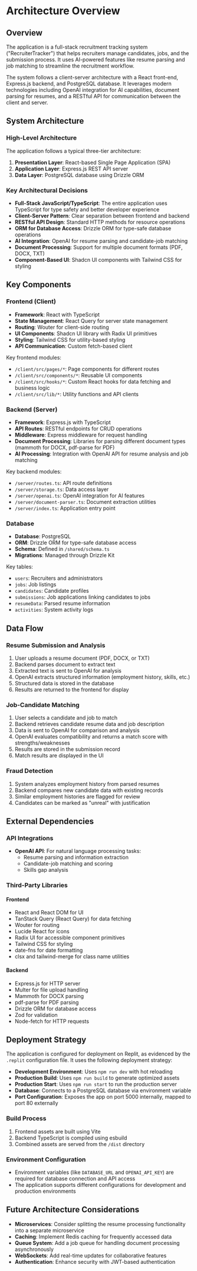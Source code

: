 # Architecture Overview

## Overview

The application is a full-stack recruitment tracking system ("RecruiterTracker") that helps recruiters manage candidates, jobs, and the submission process. It uses AI-powered features like resume parsing and job matching to streamline the recruitment workflow.

The system follows a client-server architecture with a React front-end, Express.js backend, and PostgreSQL database. It leverages modern technologies including OpenAI integration for AI capabilities, document parsing for resumes, and a RESTful API for communication between the client and server.

## System Architecture

### High-Level Architecture

The application follows a typical three-tier architecture:

1. **Presentation Layer**: React-based Single Page Application (SPA)
2. **Application Layer**: Express.js REST API server
3. **Data Layer**: PostgreSQL database using Drizzle ORM

### Key Architectural Decisions

- **Full-Stack JavaScript/TypeScript**: The entire application uses TypeScript for type safety and better developer experience
- **Client-Server Pattern**: Clear separation between frontend and backend
- **RESTful API Design**: Standard HTTP methods for resource operations
- **ORM for Database Access**: Drizzle ORM for type-safe database operations
- **AI Integration**: OpenAI for resume parsing and candidate-job matching
- **Document Processing**: Support for multiple document formats (PDF, DOCX, TXT)
- **Component-Based UI**: Shadcn UI components with Tailwind CSS for styling

## Key Components

### Frontend (Client)

- **Framework**: React with TypeScript
- **State Management**: React Query for server state management
- **Routing**: Wouter for client-side routing
- **UI Components**: Shadcn UI library with Radix UI primitives
- **Styling**: Tailwind CSS for utility-based styling
- **API Communication**: Custom fetch-based client

Key frontend modules:
- `/client/src/pages/*`: Page components for different routes
- `/client/src/components/*`: Reusable UI components
- `/client/src/hooks/*`: Custom React hooks for data fetching and business logic
- `/client/src/lib/*`: Utility functions and API clients

### Backend (Server)

- **Framework**: Express.js with TypeScript
- **API Routes**: RESTful endpoints for CRUD operations
- **Middleware**: Express middleware for request handling
- **Document Processing**: Libraries for parsing different document types (mammoth for DOCX, pdf-parse for PDF)
- **AI Processing**: Integration with OpenAI API for resume analysis and job matching

Key backend modules:
- `/server/routes.ts`: API route definitions
- `/server/storage.ts`: Data access layer
- `/server/openai.ts`: OpenAI integration for AI features
- `/server/document-parser.ts`: Document extraction utilities
- `/server/index.ts`: Application entry point

### Database

- **Database**: PostgreSQL
- **ORM**: Drizzle ORM for type-safe database access
- **Schema**: Defined in `/shared/schema.ts`
- **Migrations**: Managed through Drizzle Kit

Key tables:
- `users`: Recruiters and administrators
- `jobs`: Job listings
- `candidates`: Candidate profiles
- `submissions`: Job applications linking candidates to jobs
- `resumeData`: Parsed resume information
- `activities`: System activity logs

## Data Flow

### Resume Submission and Analysis

1. User uploads a resume document (PDF, DOCX, or TXT)
2. Backend parses document to extract text
3. Extracted text is sent to OpenAI for analysis
4. OpenAI extracts structured information (employment history, skills, etc.)
5. Structured data is stored in the database
6. Results are returned to the frontend for display

### Job-Candidate Matching

1. User selects a candidate and job to match
2. Backend retrieves candidate resume data and job description
3. Data is sent to OpenAI for comparison and analysis
4. OpenAI evaluates compatibility and returns a match score with strengths/weaknesses
5. Results are stored in the submission record
6. Match results are displayed in the UI

### Fraud Detection

1. System analyzes employment history from parsed resumes
2. Backend compares new candidate data with existing records
3. Similar employment histories are flagged for review
4. Candidates can be marked as "unreal" with justification

## External Dependencies

### API Integrations

- **OpenAI API**: For natural language processing tasks:
  - Resume parsing and information extraction
  - Candidate-job matching and scoring
  - Skills gap analysis

### Third-Party Libraries

#### Frontend
- React and React DOM for UI
- TanStack Query (React Query) for data fetching
- Wouter for routing
- Lucide React for icons
- Radix UI for accessible component primitives
- Tailwind CSS for styling
- date-fns for date formatting
- clsx and tailwind-merge for class name utilities

#### Backend
- Express.js for HTTP server
- Multer for file upload handling
- Mammoth for DOCX parsing
- pdf-parse for PDF parsing
- Drizzle ORM for database access
- Zod for validation
- Node-fetch for HTTP requests

## Deployment Strategy

The application is configured for deployment on Replit, as evidenced by the `.replit` configuration file. It uses the following deployment strategy:

- **Development Environment**: Uses `npm run dev` with hot reloading
- **Production Build**: Uses `npm run build` to generate optimized assets
- **Production Start**: Uses `npm run start` to run the production server
- **Database**: Connects to a PostgreSQL database via environment variable
- **Port Configuration**: Exposes the app on port 5000 internally, mapped to port 80 externally

### Build Process

1. Frontend assets are built using Vite
2. Backend TypeScript is compiled using esbuild
3. Combined assets are served from the `/dist` directory

### Environment Configuration

- Environment variables (like `DATABASE_URL` and `OPENAI_API_KEY`) are required for database connection and API access
- The application supports different configurations for development and production environments

## Future Architecture Considerations

- **Microservices**: Consider splitting the resume processing functionality into a separate microservice
- **Caching**: Implement Redis caching for frequently accessed data
- **Queue System**: Add a job queue for handling document processing asynchronously
- **WebSockets**: Add real-time updates for collaborative features
- **Authentication**: Enhance security with JWT-based authentication